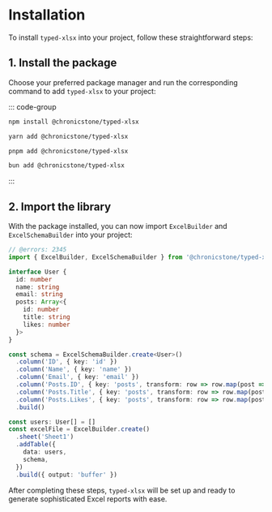 # Installation

To install `typed-xlsx` into your project, follow these straightforward steps:

## 1. Install the package

Choose your preferred package manager and run the corresponding command to add `typed-xlsx` to your project:

::: code-group
```sh [npm]
npm install @chronicstone/typed-xlsx
```

```sh [yarn]
yarn add @chronicstone/typed-xlsx
```

```sh [pnpm]
pnpm add @chronicstone/typed-xlsx
```

```sh [bun]
bun add @chronicstone/typed-xlsx
```
:::

## 2. Import the library

With the package installed, you can now import `ExcelBuilder` and `ExcelSchemaBuilder` into your project:

```ts twoslash
// @errors: 2345
import { ExcelBuilder, ExcelSchemaBuilder } from '@chronicstone/typed-xlsx'

interface User {
  id: number
  name: string
  email: string
  posts: Array<{
    id: number
    title: string
    likes: number
  }>
}

const schema = ExcelSchemaBuilder.create<User>()
  .column('ID', { key: 'id' })
  .column('Name', { key: 'name' })
  .column('Email', { key: 'email' })
  .column('Posts.ID', { key: 'posts', transform: row => row.map(post => post.id) })
  .column('Posts.Title', { key: 'posts', transform: row => row.map(post => post.title) })
  .column('Posts.Likes', { key: 'posts', transform: row => row.map(post => post.likes) })
  .build()

const users: User[] = []
const excelFile = ExcelBuilder.create()
  .sheet('Sheet1')
  .addTable({
    data: users,
    schema,
  })
  .build({ output: 'buffer' })
```

After completing these steps, `typed-xlsx` will be set up and ready to generate sophisticated Excel reports with ease.
